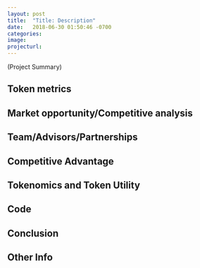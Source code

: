 ```yaml
---
layout: post
title:  "Title: Description"
date:   2018-06-30 01:50:46 -0700
categories:  
image:
projecturl:
---
```

(Project Summary)

## Token metrics
## Market opportunity/Competitive analysis
## Team/Advisors/Partnerships
## Competitive Advantage
## Tokenomics and Token Utility
## Code
## Conclusion

## Other Info
